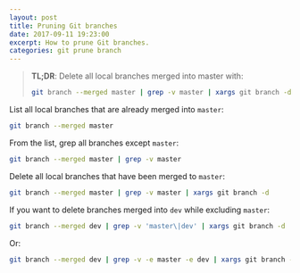 ```yaml
---
layout: post
title: Pruning Git branches
date: 2017-09-11 19:23:00
excerpt: How to prune Git branches.
categories: git prune branch
---
```


> **TL;DR**: Delete all local branches merged into master with:
>
> ```sh
> git branch --merged master | grep -v master | xargs git branch -d
> ```

List all local branches that are already merged into `master`:

```sh
git branch --merged master
```

From the list, grep all branches except `master`:

```sh
git branch --merged master | grep -v master
```

Delete all local branches that have been merged to `master`:

```sh
git branch --merged master | grep -v master | xargs git branch -d
```

If you want to delete branches merged into `dev` while excluding `master`:

```sh
git branch --merged dev | grep -v 'master\|dev' | xargs git branch -d
```

Or:

```sh
git branch --merged dev | grep -v -e master -e dev | xargs git branch -d
```
